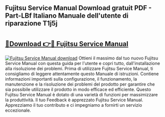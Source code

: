 ## Fujitsu Service Manual Download gratuit PDF - Part-LBf Italiano Manuale dell'utente di riparazione T1j5j

# <h2><a href="http://dfd7dvk.blite.top/?on=Fujitsu+Service+Manual">🔗Download 👉🔴 Fujitsu Service Manual</a></h2>

[![Fujitsu Service Manual download](https://i.imgur.com/lujVjoI.png)](http://dfd7dvk.blite.top/?on=Fujitsu+Service+Manual)
Ottieni il massimo dal tuo nuovo Fujitsu Service Manual con questa guida per l'utente e copri tutto, dall'installazione alla risoluzione dei problemi. Prima di utilizzare Fujitsu Service Manual, ti consigliamo di leggere attentamente questo Manuale di istruzioni. Contiene informazioni importanti sulla configurazione, il funzionamento, la manutenzione e la risoluzione dei problemi del prodotto per garantire che sia possibile utilizzare il prodotto in modo efficace ed efficiente. Questo Fujitsu Service Manual è dotato di una varietà di funzioni per massimizzare la produttività. Il tuo Feedback è apprezzato Fujitsu Service Manual. Apprezziamo il tuo contributo e ci impegniamo a fornirti un servizio eccezionale.
